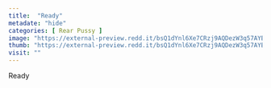 ```yaml
---
title:  "Ready"
metadate: "hide"
categories: [ Rear Pussy ]
image: "https://external-preview.redd.it/bsQ1dYnl6Xe7CRzj9AQDezW3q57AYBmpzaql3Y8eaAo.jpg?auto=webp&s=d2c72fe94dcfd22828953c086f1d7f1486f3a88d"
thumb: "https://external-preview.redd.it/bsQ1dYnl6Xe7CRzj9AQDezW3q57AYBmpzaql3Y8eaAo.jpg?width=640&crop=smart&auto=webp&s=d42a836dd1e04c2128e34450c7eef853103446d5"
visit: ""
---
```

Ready
